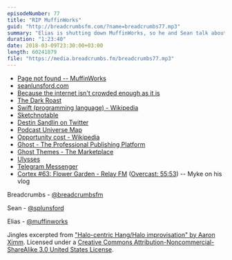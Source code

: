 ```yaml
---
episodeNumber: 77
title: "RIP MuffinWorks"
guid: "http://breadcrumbsfm.com/?name=breadcrumbs77.mp3"
summary: "Elias is shutting down MuffinWorks, so he and Sean talk about starting and retiring public side projects and the pressure that comes with putting oneself out there on the internet."
duration: "1:23:40"
date: 2018-03-09T23:30:00+03:00
length: 60241879
file: "https://media.breadcrumbs.fm/breadcrumbs77.mp3"
---
```


- [Page not found -- MuffinWorks](https://www.muffin.works/93284)
- [seanlunsford.com](http://seanlunsford.com/)
- [Because the internet isn't crowded enough as it is](http://seanlunsford.com/2012/03/03/because-the-internet-isnt-crowded-enough-as-it-is/)
- [The Dark Roast](https://thedarkroast.com/)
- [Swift (programming language) - Wikipedia](https://en.wikipedia.org/wiki/Swift_%28programming_language%29)
- [Sketchnotable](https://sketchnotable.com/)
- [Destin Sandlin on Twitter](https://twitter.com/destinsandlin)
- [Podcast Universe Map](https://twitter.com/muffinworks/status/660674764684554240)
- [Opportunity cost - Wikipedia](https://en.wikipedia.org/wiki/Opportunity_cost)
- [Ghost - The Professional Publishing Platform](http://ghost.org/)
- [Ghost Themes - The Marketplace](https://marketplace.ghost.org/)
- [Ulysses](https://ulyssesapp.com/)
- [Telegram Messenger](https://www.telegram.org/)
- [Cortex #63: Flower Garden - Relay FM](http://relay.fm/cortex/63) ([Overcast: 55:53](https://overcast.fm/+E7b6LVQzM/55:53)) -- Myke on his vlog

Breadcrumbs - [@breadcrumbsfm](https://twitter.com/breadcrumbsfm)

Sean - [@splunsford](https://twitter.com/splunsford)

Elias - [@muffinworks](https://twitter.com/muffinworks)

Jingles excerpted from ["Halo-centric Hang/Halo improvisation" by Aaron Ximm](http://freemusicarchive.org/music/aaron_ximm/handpans_and_the_hang/). Licensed under a [Creative Commons Attribution-Noncommercial-ShareAlike 3.0 United States License](http://creativecommons.org/licenses/by-nc-sa/3.0/us/).